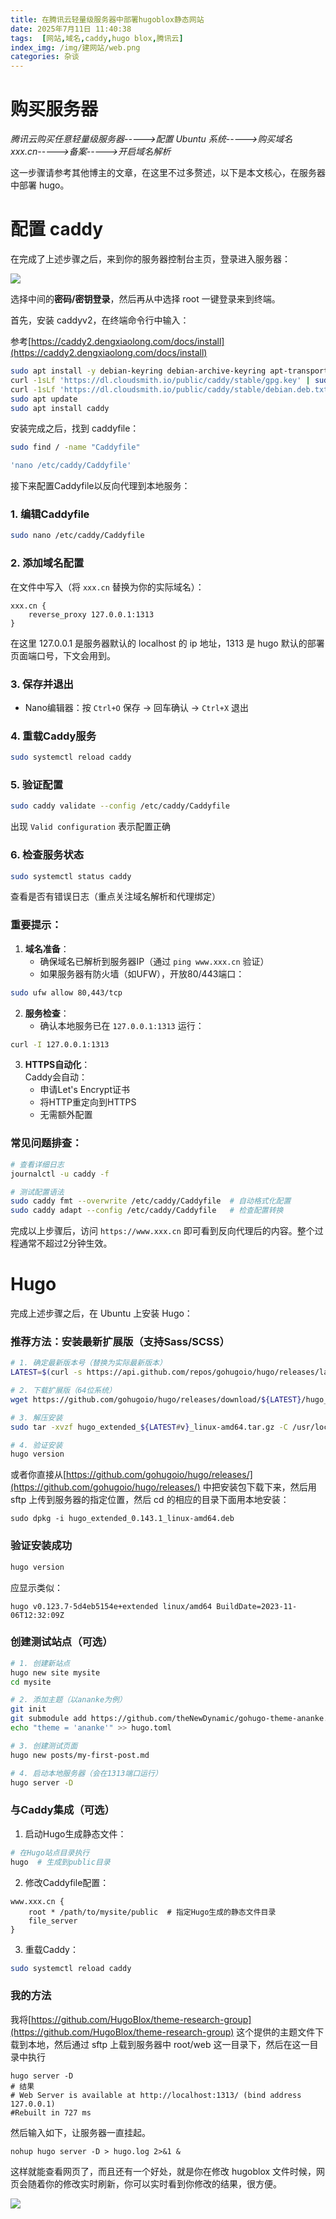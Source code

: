 ```yaml
---
title: 在腾讯云轻量级服务器中部署hugoblox静态网站
date: 2025年7月11日 11:40:38
tags:  [网站,域名,caddy,hugo blox,腾讯云]
index_img: /img/建网站/web.png
categories: 杂谈
---
```

# 购买服务器
_腾讯云购买任意轻量级服务器----->配置 Ubuntu 系统----->购买域名 xxx.cn----->备案----->开启域名解析_

这一步骤请参考其他博主的文章，在这里不过多赘述，以下是本文核心，在服务器中部署 hugo。

# 配置 caddy
在完成了上述步骤之后，来到你的服务器控制台主页，登录进入服务器：

![](/img/建网站/denglu.png)

选择中间的**密码/密钥登录**，然后再从中选择 root 一键登录来到终端。

首先，安装 caddyv2，在终端命令行中输入：

参考[https://caddy2.dengxiaolong.com/docs/install](https://caddy2.dengxiaolong.com/docs/install)

```bash
sudo apt install -y debian-keyring debian-archive-keyring apt-transport-https
curl -1sLf 'https://dl.cloudsmith.io/public/caddy/stable/gpg.key' | sudo gpg --dearmor -o /usr/share/keyrings/caddy-stable-archive-keyring.gpg
curl -1sLf 'https://dl.cloudsmith.io/public/caddy/stable/debian.deb.txt' | sudo tee /etc/apt/sources.list.d/caddy-stable.list
sudo apt update
sudo apt install caddy
```

安装完成之后，找到 caddyfile：

```bash
sudo find / -name "Caddyfile"

'nano /etc/caddy/Caddyfile'
```

接下来配置Caddyfile以反向代理到本地服务：

### 1. 编辑Caddyfile
```bash
sudo nano /etc/caddy/Caddyfile
```

### 2. 添加域名配置
在文件中写入（将 `xxx.cn` 替换为你的实际域名）：

```nginx
xxx.cn {
    reverse_proxy 127.0.0.1:1313
}
```

在这里 127.0.0.1 是服务器默认的 localhost 的 ip 地址，1313 是 hugo 默认的部署页面端口号，下文会用到。

### 3. 保存并退出
+ Nano编辑器：按 `Ctrl+O` 保存 → 回车确认 → `Ctrl+X` 退出

### 4. 重载Caddy服务
```bash
sudo systemctl reload caddy
```

### 5. 验证配置
```bash
sudo caddy validate --config /etc/caddy/Caddyfile
```

出现 `Valid configuration` 表示配置正确

### 6. 检查服务状态
```bash
sudo systemctl status caddy
```

查看是否有错误日志（重点关注域名解析和代理绑定）

### 重要提示：
1. **域名准备**：
    - 确保域名已解析到服务器IP（通过 `ping www.xxx.cn` 验证）
    - 如果服务器有防火墙（如UFW），开放80/443端口：

```bash
sudo ufw allow 80,443/tcp
```

2. **服务检查**：
    - 确认本地服务已在 `127.0.0.1:1313` 运行：

```bash
curl -I 127.0.0.1:1313
```

3. **HTTPS自动化**：  
Caddy会自动：
    - 申请Let's Encrypt证书
    - 将HTTP重定向到HTTPS
    - 无需额外配置

### 常见问题排查：
```bash
# 查看详细日志
journalctl -u caddy -f

# 测试配置语法
sudo caddy fmt --overwrite /etc/caddy/Caddyfile  # 自动格式化配置
sudo caddy adapt --config /etc/caddy/Caddyfile   # 检查配置转换
```

完成以上步骤后，访问 `https://www.xxx.cn` 即可看到反向代理后的内容。整个过程通常不超过2分钟生效。

# Hugo
完成上述步骤之后，在 Ubuntu 上安装 Hugo：

### 推荐方法：安装最新扩展版（支持Sass/SCSS）
```bash
# 1. 确定最新版本号（替换为实际最新版本）
LATEST=$(curl -s https://api.github.com/repos/gohugoio/hugo/releases/latest | grep 'tag_name' | cut -d '"' -f 4)

# 2. 下载扩展版（64位系统）
wget https://github.com/gohugoio/hugo/releases/download/${LATEST}/hugo_extended_${LATEST#v}_linux-amd64.tar.gz

# 3. 解压安装
sudo tar -xvzf hugo_extended_${LATEST#v}_linux-amd64.tar.gz -C /usr/local/bin

# 4. 验证安装
hugo version
```

或者你直接从[https://github.com/gohugoio/hugo/releases/](https://github.com/gohugoio/hugo/releases/) 中把安装包下载下来，然后用 sftp 上传到服务器的指定位置，然后 cd 的相应的目录下面用本地安装：

```nginx
sudo dpkg -i hugo_extended_0.143.1_linux-amd64.deb
```

### 验证安装成功 
```bash
hugo version
```

应显示类似：

```plain
hugo v0.123.7-5d4eb5154e+extended linux/amd64 BuildDate=2023-11-06T12:32:09Z
```

### 创建测试站点（可选）
```bash
# 1. 创建新站点
hugo new site mysite
cd mysite

# 2. 添加主题（以ananke为例）
git init
git submodule add https://github.com/theNewDynamic/gohugo-theme-ananke.git themes/ananke
echo "theme = 'ananke'" >> hugo.toml

# 3. 创建测试页面
hugo new posts/my-first-post.md

# 4. 启动本地服务器（会在1313端口运行）
hugo server -D
```

### 与Caddy集成（可选）
1. 启动Hugo生成静态文件：

```bash
# 在Hugo站点目录执行
hugo  # 生成到public目录
```

2. 修改Caddyfile配置：

```nginx
www.xxx.cn {
    root * /path/to/mysite/public  # 指定Hugo生成的静态文件目录
    file_server
}
```

3. 重载Caddy：

```bash
sudo systemctl reload caddy
```

### 我的方法
我将[https://github.com/HugoBlox/theme-research-group](https://github.com/HugoBlox/theme-research-group) 这个提供的主题文件下载到本地，然后通过 sftp 上载到服务器中 root/web 这一目录下，然后在这一目录中执行

```nginx
hugo server -D
# 结果
# Web Server is available at http://localhost:1313/ (bind address 127.0.0.1)
#Rebuilt in 727 ms
```

然后输入如下，让服务器一直挂起。

```nginx
nohup hugo server -D > hugo.log 2>&1 &
```

这样就能查看网页了，而且还有一个好处，就是你在修改 hugoblox 文件时候，网页会随着你的修改实时刷新，你可以实时看到你修改的结果，很方便。

![](/img/建网站/web.png)
